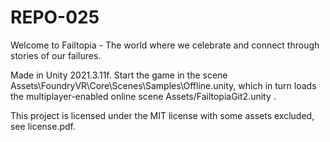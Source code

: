 # REPO-025
Welcome to Failtopia - The world where we celebrate and connect through stories of our failures.

Made in Unity 2021.3.11f. Start the game in the scene Assets\FoundryVR\Core\Scenes\Samples\Offline.unity, which in turn loads the multiplayer-enabled online scene Assets/FailtopiaGit2.unity .

This project is licensed under the MIT license with some assets excluded, see license.pdf.

